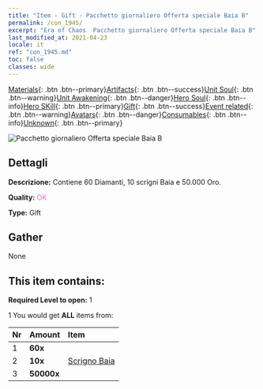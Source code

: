 ```yaml
---
title: "Item - Gift - Pacchetto giornaliero Offerta speciale Baia B"
permalink: /con_1945/
excerpt: "Era of Chaos  Pacchetto giornaliero Offerta speciale Baia B"
last_modified_at: 2021-04-23
locale: it
ref: "con_1945.md"
toc: false
classes: wide
---
```

 [Materials](/ItemsIT/){: .btn .btn--primary}[Artifacts](/ItemsIT/Artifacts/){: .btn .btn--success}[Unit Soul](/ItemsIT/UnitSoul/){: .btn .btn--warning}[Unit Awakening](/ItemsIT/UnitAwakening/){: .btn .btn--danger}[Hero Soul](/ItemsIT/HeroSoul/){: .btn .btn--info}[Hero SKill](/ItemsIT/HeroSkill/){: .btn .btn--primary}[Gift](/ItemsIT/Gift/){: .btn .btn--success}[Event related](/ItemsIT/Events/){: .btn .btn--warning}[Avatars](/ItemsIT/Avatars/){: .btn .btn--danger}[Consumables](/ItemsIT/Consumables/){: .btn .btn--info}[Unknown](/ItemsIT/Unknown/){: .btn .btn--primary}

 ![Pacchetto giornaliero Offerta speciale Baia B](/images/t/i_907220.png)

## Dettagli
 **Descrizione:** Contiene 60 Diamanti, 10 scrigni Baia e 50.000 Oro.

 **Quality:** <span style="color: #DA70D6">OK</span>

 **Type:** Gift

## Gather

  None

## This item contains:

 **Required Level to open:** 1

 1 You would get **ALL** items  from:

  | Nr | Amount |     Item    |
  |:---|:-------|:------------|
  | 1 |  **60x** | <i class="fas fa-gem"/> |  | 
  | 2 |  **10x** | [Scrigno Baia](/ItemsIT/con_1278/) |  | 
  | 3 |  **50000x** | <i class="fas fa-coins"/> |  | 
